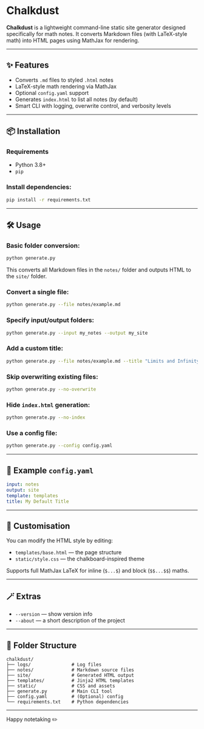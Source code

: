 # Chalkdust

**Chalkdust** is a lightweight command-line static site generator designed specifically for math notes. It converts Markdown files (with LaTeX-style math) into HTML pages using MathJax for rendering.

---

## ✨ Features
- Converts `.md` files to styled `.html` notes
- LaTeX-style math rendering via MathJax
- Optional `config.yaml` support
- Generates `index.html` to list all notes (by default)
- Smart CLI with logging, overwrite control, and verbosity levels

---

## 📦 Installation

### Requirements
- Python 3.8+
- `pip`

### Install dependencies:
```bash
pip install -r requirements.txt
```

---

## 🛠 Usage

### Basic folder conversion:
```bash
python generate.py
```
This converts all Markdown files in the `notes/` folder and outputs HTML to the `site/` folder.

### Convert a single file:
```bash
python generate.py --file notes/example.md
```

### Specify input/output folders:
```bash
python generate.py --input my_notes --output my_site
```

### Add a custom title:
```bash
python generate.py --file notes/example.md --title "Limits and Infinity"
```

### Skip overwriting existing files:
```bash
python generate.py --no-overwrite
```

### Hide `index.html` generation:
```bash
python generate.py --no-index
```

### Use a config file:
```bash
python generate.py --config config.yaml
```

---

## 🧾 Example `config.yaml`
```yaml
input: notes
output: site
template: templates
title: My Default Title
```

---

## 🎨 Customisation
You can modify the HTML style by editing:
- `templates/base.html` — the page structure
- `static/style.css` — the chalkboard-inspired theme

Supports full MathJax LaTeX for inline (`$...$`) and block (`$$...$$`) maths.

---

## 🪄 Extras
- `--version` — show version info
- `--about` — a short description of the project

---

## 📁 Folder Structure
```
chalkdust/
├── logs/               # Log files
├── notes/              # Markdown source files
├── site/               # Generated HTML output
├── templates/          # Jinja2 HTML templates
├── static/             # CSS and assets
├── generate.py         # Main CLI tool
├── config.yaml         # (Optional) config
└── requirements.txt    # Python dependencies
```

---

Happy notetaking ✏️
